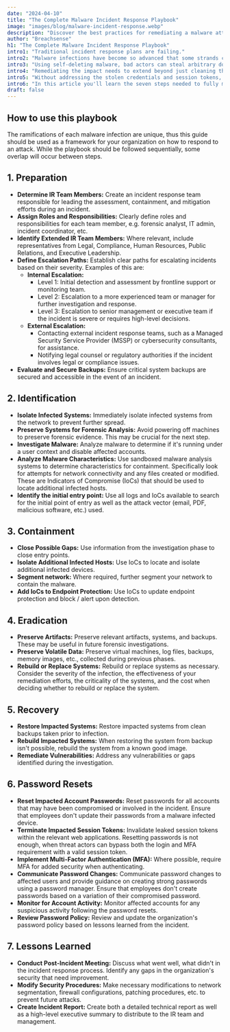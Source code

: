 ```yaml
---
date: "2024-04-10"
title: "The Complete Malware Incident Response Playbook"
image: "images/blog/malware-incident-response.webp"
description: "Discover the best practices for remediating a malware attack. Learn the seven steps to mitigate the impact of a malware incident."
author: "Breachsense"
h1: "The Complete Malware Incident Response Playbook"
intro1: "Traditional incident response plans are failing."
intro2: "Malware infections have become so advanced that some strands can infect a machine undetected, siphon sensitive information and then remove itself in seconds."
intro3: "Using self-deleting malware, bad actors can steal arbitrary documents, credit card details, credentials and session tokens and then launch a ransomware attack on top of that."
intro4: "Remediating the impact needs to extend beyond just cleaning the infected devices."
intro5: "Without addressing the stolen credentials and session tokens, criminals can still bypass MFA, access critical systems, and steal data."
intro6: "In this article you'll learn the seven steps needed to fully mitigate malware attacks."
draft: false
---
```

## How to use this playbook

The ramifications of each malware infection are unique, thus this guide should be used as a framework for your organization on how to respond to an attack. While the playbook should be followed sequentially, some overlap will occur between steps.

## 1. Preparation
    
    
  - **Determine IR Team Members:** Create an incident response team responsible for leading the assessment, containment, and mitigation efforts during an incident.
  - **Assign Roles and Responsibilities:** Clearly define roles and responsibilities for each team member, e.g. forensic analyst, IT admin, incident coordinator, etc.
  - **Identify Extended IR Team Members:** Where relevant, include representatives from Legal, Compliance, Human Resources, Public Relations, and Executive Leadership.
  - **Define Escalation Paths:** Establish clear paths for escalating incidents based on their severity. Examples of this are: 
    - **Internal Escalation:**
      - Level 1: Initial detection and assessment by frontline support or monitoring team.
      - Level 2: Escalation to a more experienced team or manager for further investigation and response.
      - Level 3: Escalation to senior management or executive team if the incident is severe or requires high-level decisions.
    - **External Escalation:**
      - Contacting external incident response teams, such as a Managed Security Service Provider (MSSP) or cybersecurity consultants, for assistance.
      - Notifying legal counsel or regulatory authorities if the incident involves legal or compliance issues.
  - **Evaluate and Secure Backups:** Ensure critical system backups are secured and accessible in the event of an incident.

## 2. Identification

  - **Isolate Infected Systems:** Immediately isolate infected systems from the network to prevent further spread.
  - **Preserve Systems for Forensic Analysis:** Avoid powering off machines to preserve forensic evidence. This may be crucial for the next step.
  - **Investigate Malware:** Analyze malware to determine if it's running under a user context and disable affected accounts.
  - **Analyze Malware Characteristics:** Use sandboxed malware analysis systems to determine characteristics for containment. Specifically look for attempts for network connectivity and any files created or modified. These are Indicators of Compromise (IoCs) that should be used to locate additional infected hosts.
  - **Identify the initial entry point:** Use all logs and IoCs available to search for the initial point of entry as well as the attack vector (email, PDF, malicious software, etc.) used.

## 3. Containment
  - **Close Possible Gaps:** Use information from the investigation phase to close entry points.
  - **Isolate Additional Infected Hosts:** Use IoCs to locate and isolate additional infected devices.
  - **Segment network:** Where required, further segment your network to contain the malware.
  - **Add IoCs to Endpoint Protection:** Use IoCs to update endpoint protection and block / alert upon detection.

## 4. Eradication
  - **Preserve Artifacts:** Preserve relevant artifacts, systems, and backups. These may be useful in future forensic investigations.
  - **Preserve Volatile Data:** Preserve virtual machines, log files, backups, memory images, etc., collected during previous phases.
  - **Rebuild or Replace Systems:** Rebuild or replace systems as necessary. Consider the severity of the infection, the effectiveness of your remediation efforts, the criticality of the systems, and the cost when deciding whether to rebuild or replace the system.

## 5. Recovery
  - **Restore Impacted Systems:** Restore impacted systems from clean backups taken prior to infection.
  - **Rebuild Impacted Systems:** When restoring the system from backup isn't possible, rebuild the system from a known good image.
  - **Remediate Vulnerabilities:** Address any vulnerabilities or gaps identified during the investigation.

## 6. Password Resets
  - **Reset Impacted Account Passwords:** Reset passwords for all accounts that may have been compromised or involved in the incident. Ensure that employees don't update their passwords from a malware infected device.
  - **Terminate Impacted Session Tokens:** Invalidate leaked session tokens within the relevant web applications. Resetting passwords is not enough, when threat actors can bypass both the login and MFA requirement with a valid session token.
  - **Implement Multi-Factor Authentication (MFA):** Where possible, require MFA for added security when authenticating.
  - **Communicate Password Changes:** Communicate password changes to affected users and provide guidance on creating strong passwords using a password manager. Ensure that employees don't create passwords based on a variation of their compromised password.
  - **Monitor for Account Activity:** Monitor affected accounts for any suspicious activity following the password resets.
  - **Review Password Policy:** Review and update the organization's password policy based on lessons learned from the incident.

## 7. Lessons Learned
  - **Conduct Post-Incident Meeting:** Discuss what went well, what didn't in the incident response process. Identify any gaps in the organization's security that need improvement.
  - **Modify Security Procedures:** Make necessary modifications to network segmentation, firewall configurations, patching procedures, etc. to prevent future attacks.
  - **Create Incident Report:** Create both a detailed technical report as well as a high-level executive summary to distribute to the IR team and management.
